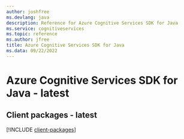```yaml
---
author: joshfree
ms.devlang: java
description: Reference for Azure Cognitive Services SDK for Java
ms.service: cognitiveservices
ms.topic: reference
ms.author: jfree
title: Azure Cognitive Services SDK for Java
ms.data: 09/22/2022
---
```

# Azure Cognitive Services SDK for Java - latest

## Client packages - latest
[!INCLUDE [client-packages](cognitive-services-client-index.md)]